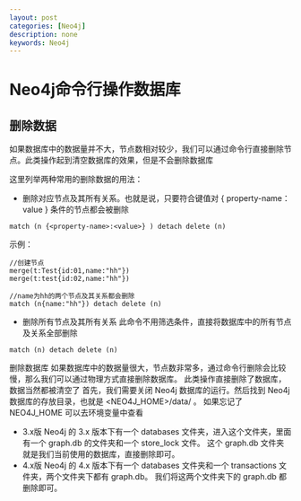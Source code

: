 ```yaml
---
layout: post
categories: [Neo4j]
description: none
keywords: Neo4j
---
```

# Neo4j命令行操作数据库


## 删除数据
如果数据库中的数据量并不大，节点数相对较少，我们可以通过命令行直接删除节点。此类操作起到清空数据库的效果，但是不会删除数据库

这里列举两种常用的删除数据的用法：
- 删除对应节点及其所有关系。也就是说，只要符合键值对 { property-name：value } 条件的节点都会被删除
```
match (n {<property-name>:<value>} ) detach delete (n)
```
示例：
```text
//创建节点
merge(t:Test{id:01,name:"hh"})
merge(t:test{id:02,name:"hh"})

//name为hh的两个节点及其关系都会删除
match (n{name:"hh"}) detach delete (n)
```
- 删除所有节点及其所有关系
此命令不用筛选条件，直接将数据库中的所有节点及关系全部删除
```
match (n) detach delete (n)
```
删除数据库
如果数据库中的数据量很大，节点数非常多，通过命令行删除会比较慢，那么我们可以通过物理方式直接删除数据库。 此类操作直接删除了数据库，数据当然都被清空了
首先，我们需要关闭 Neo4j 数据库的运行。然后找到 Neo4j 数据库的存放目录，也就是 <NEO4J_HOME>/data/ 。 如果忘记了 NEO4J_HOME 可以去环境变量中查看
- 3.x版
Neo4j 的 3.x 版本下有一个 databases 文件夹，进入这个文件夹，里面有一个 graph.db 的文件夹和一个 store_lock 文件。 这个 graph.db 文件夹就是我们当前使用的数据库，直接删除即可。
- 4.x版
Neo4j 的 4.x 版本下有一个 databases 文件夹和一个 transactions 文件夹，两个文件夹下都有 graph.db。 我们将这两个文件夹下的 graph.db 都删除即可。

